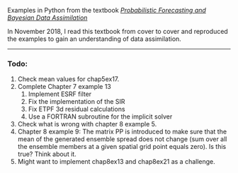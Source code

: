 Examples in Python from the textbook [*Probabilistic Forecasting and Bayesian Data Assimilation*](https://www.math.uni-potsdam.de/~sreich/probabilisticForecastingAndBayesianDataassimilation.html)

In November 2018, I read this textbook from cover to cover and reproduced the examples to gain an understanding of data assimilation.

---

### Todo:
1. Check mean values for chap5ex17.
2. Complete Chapter 7 example 13
    1. Implement ESRF filter
    2. Fix the implementation of the SIR
    3. Fix ETPF 3d residual calculations
    4. Use a FORTRAN subroutine for the implicit solver
3. Check what is wrong with chapter 8 example 5.
4. Chapter 8 example 9: The matrix PP is introduced to make sure that the mean of the generated ensemble spread does not change (sum over all the ensemble members at a given spatial grid point equals zero). Is this true? Think about it.
5. Might want to implement chap8ex13 and chap8ex21 as a challenge.
